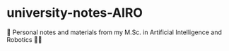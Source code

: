# university-notes-AIRO
📖 Personal notes and materials from my M.Sc. in Artificial Intelligence and Robotics 🤖🧠

